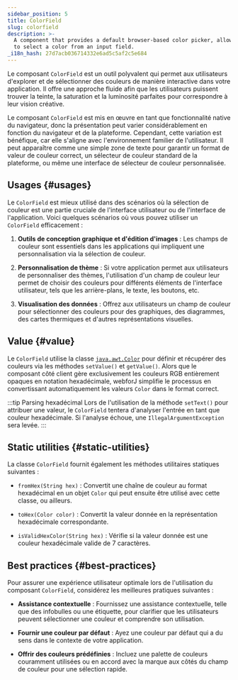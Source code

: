 ```yaml
---
sidebar_position: 5
title: ColorField
slug: colorfield
description: >-
  A component that provides a default browser-based color picker, allowing users
  to select a color from an input field.
_i18n_hash: 27d7acb036714332e6ad5c5af2c5e684
---
```

<DocChip chip='shadow' />
<DocChip chip='name' label="dwc-color-chooser" />
<DocChip chip='since' label='23.02' />
<JavadocLink type="foundation" location="com/webforj/component/field/ColorField" top='true'/>

<ParentLink parent="Field" />

Le composant `ColorField` est un outil polyvalent qui permet aux utilisateurs d'explorer et de sélectionner des couleurs de manière interactive dans votre application. Il offre une approche fluide afin que les utilisateurs puissent trouver la teinte, la saturation et la luminosité parfaites pour correspondre à leur vision créative.

Le composant `ColorField` est mis en œuvre en tant que fonctionnalité native du navigateur, donc la présentation peut varier considérablement en fonction du navigateur et de la plateforme. Cependant, cette variation est bénéfique, car elle s'aligne avec l'environnement familier de l'utilisateur. Il peut apparaître comme une simple zone de texte pour garantir un format de valeur de couleur correct, un sélecteur de couleur standard de la plateforme, ou même une interface de sélecteur de couleur personnalisée.

<ComponentDemo 
path='/webforj/colorfield?' 
javaE='https://raw.githubusercontent.com/webforj/webforj-documentation/refs/heads/main/src/main/java/com/webforj/samples/views/fields/colorfield/ColorFieldView.java'
cssURL='/css/fields/colorfield/colorFieldDemo.css'
height='300px'
/>

## Usages {#usages}

Le `ColorField` est mieux utilisé dans des scénarios où la sélection de couleur est une partie cruciale de l'interface utilisateur ou de l'interface de l'application. Voici quelques scénarios où vous pouvez utiliser un `ColorField` efficacement :

1. **Outils de conception graphique et d'édition d'images** : Les champs de couleur sont essentiels dans les applications qui impliquent une personnalisation via la sélection de couleur.

2. **Personnalisation de thème** : Si votre application permet aux utilisateurs de personnaliser des thèmes, l'utilisation d'un champ de couleur leur permet de choisir des couleurs pour différents éléments de l'interface utilisateur, tels que les arrière-plans, le texte, les boutons, etc.

3. **Visualisation des données** : Offrez aux utilisateurs un champ de couleur pour sélectionner des couleurs pour des graphiques, des diagrammes, des cartes thermiques et d'autres représentations visuelles.

## Value {#value}

Le `ColorField` utilise la classe [`java.awt.Color`](https://docs.oracle.com/en/java/javase/17/docs/api/java.desktop/java/awt/Color.html) pour définir et récupérer des couleurs via les méthodes `setValue()` et `getValue()`. Alors que le composant côté client gère exclusivement les couleurs RGB entièrement opaques en notation hexadécimale, webforJ simplifie le processus en convertissant automatiquement les valeurs `Color` dans le format correct.

:::tip Parsing hexadécimal
Lors de l'utilisation de la méthode `setText()` pour attribuer une valeur, le `ColorField` tentera d'analyser l'entrée en tant que couleur hexadécimale. Si l'analyse échoue, une `IllegalArgumentException` sera levée.
:::

## Static utilities {#static-utilities}

La classe `ColorField` fournit également les méthodes utilitaires statiques suivantes :

- `fromHex(String hex)` : Convertit une chaîne de couleur au format hexadécimal en un objet `Color` qui peut ensuite être utilisé avec cette classe, ou ailleurs.

- `toHex(Color color)` : Convertit la valeur donnée en la représentation hexadécimale correspondante.

- `isValidHexColor(String hex)` : Vérifie si la valeur donnée est une couleur hexadécimale valide de 7 caractères.

## Best practices {#best-practices}

Pour assurer une expérience utilisateur optimale lors de l'utilisation du composant `ColorField`, considérez les meilleures pratiques suivantes :

- **Assistance contextuelle** : Fournissez une assistance contextuelle, telle que des infobulles ou une étiquette, pour clarifier que les utilisateurs peuvent sélectionner une couleur et comprendre son utilisation.

- **Fournir une couleur par défaut** : Ayez une couleur par défaut qui a du sens dans le contexte de votre application.

- **Offrir des couleurs prédéfinies** : Incluez une palette de couleurs couramment utilisées ou en accord avec la marque aux côtés du champ de couleur pour une sélection rapide.
